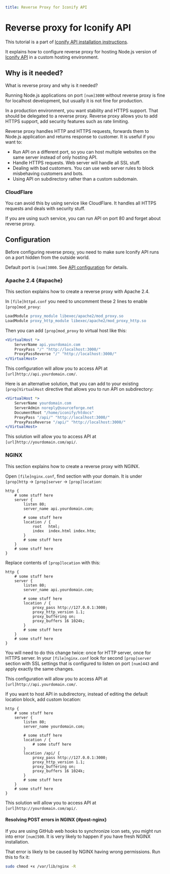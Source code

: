 ```yaml
title: Reverse Proxy for Iconify API
```

# Reverse proxy for Iconify API

This tutorial is a part of [Iconify API installation instructions](./index.md).

It explains how to configure reverse proxy for hosting Node.js version of [Iconify API](../index.md) in a custom hosting environment.

## Why is it needed?

What is reverse proxy and why is it needed?

Running Node.js applications on port `[num]3000` without reverse proxy is fine for localhost development,
but usually it is not fine for production.

In a production environment, you want stability and HTTPS support.
That should be delegated to a reverse proxy.
Reverse proxy allows you to add HTTPS support, add security features such as rate limiting.

Reverse proxy handles HTTP and HTTPS requests, forwards them to Node.js application and returns response to customer.
It is useful if you want to:

- Run API on a different port, so you can host multiple websites on the same server instead of only hosting API.
- Handle HTTPS requests. Web server will handle all SSL stuff.
- Dealing with bad customers. You can use web server rules to block misbehaving customers and bots.
- Using API on subdirectory rather than a custom subdomain.

### CloudFlare

You can avoid this by using service like CloudFlare. It handles all HTTPS requests and deals with security stuff.

If you are using such service, you can run API on port 80 and forget about reverse proxy.

## Configuration

Before configuring reverse proxy, you need to make sure Iconify API runs on a port hidden from the outside world.

Default port is `[num]3000`. See [API configuration](./config.md) for details.

### Apache 2.4 {#apache}

This section explains how to create a reverse proxy with Apache 2.4.

In `[file]httpd.conf` you need to uncomment these 2 lines to enable `[prop]mod_proxy`:

```apache
LoadModule proxy_module libexec/apache2/mod_proxy.so
LoadModule proxy_http_module libexec/apache2/mod_proxy_http.so
```

Then you can add `[prop]mod_proxy` to virtual host like this:

```apache
<VirtualHost *>
    ServerName api.yourdomain.com
    ProxyPass "/" "http://localhost:3000/"
    ProxyPassReverse "/" "http://localhost:3000/"
</VirtualHost>
```

This configuration will allow you to access API at `[url]http://api.yourdomain.com/`.

Here is an alternative solution,
that you can add to your existing `[prop]VirtualHost` directive that allows you to run API on subdirectory:

```apache
<VirtualHost *>
    ServerName yourdomain.com
    ServerAdmin noreply@sourceforge.net
    DocumentRoot "/home/iconify/htdocs"
    ProxyPass "/api/" "http://localhost:3000/"
    ProxyPassReverse "/api/" "http://localhost:3000/"
</VirtualHost>
```

This solution will allow you to access API at `[url]http://yourdomain.com/api/`.

### NGINX

This section explains how to create a reverse proxy with NGINX.

Open `[file]nginx.conf`, find section with your domain. It is under `[prop]http` -> `[prop]server` -> `[prop]location`:

```nginx
http {
    # some stuff here
    server {
        listen 80;
        server_name api.yourdomain.com;

        # some stuff here
        location / {
            root   html;
            index  index.html index.htm;
        }
        # some stuff here
    }
    # some stuff here
}
```

Replace contents of `[prop]location` with this:

```nginx
http {
    # some stuff here
    server {
        listen 80;
        server_name api.yourdomain.com;

        # some stuff here
        location / {
            proxy_pass http://127.0.0.1:3000;
            proxy_http_version 1.1;
            proxy_buffering on;
            proxy_buffers 16 1024k;
        }
        # some stuff here
    }
    # some stuff here
}
```

You will need to do this change twice: once for HTTP server, once for HTTPS server.
In your `[file]nginx.conf` look for second `[prop]server` section with SSL settings
that is configured to listen on port `[num]443` and apply exactly the same changes.

This configuration will allow you to access API at `[url]http://api.yourdomain.com/`.

If you want to host API in subdirectory, instead of editing the default location block, add custom location:

```nginx
http {
    # some stuff here
    server {
        listen 80;
        server_name yourdomain.com;

        # some stuff here
        location / {
            # some stuff here
        }
        location /api/ {
            proxy_pass http://127.0.0.1:3000;
            proxy_http_version 1.1;
            proxy_buffering on;
            proxy_buffers 16 1024k;
        }
        # some stuff here
    }
    # some stuff here
}
```

This solution will allow you to access API at `[url]http://yourdomain.com/api/`.

#### Resolving POST errors in NGINX {#post-nginx}

If you are using GitHub web hooks to synchronize icon sets, you might run into error `[num]500`.
It is very likely to happen if you have fresh NGINX installation.

That error is likely to be caused by NGINX having wrong permissions. Run this to fix it:

```bash
sudo chmod +x /var/lib/nginx -R
```
